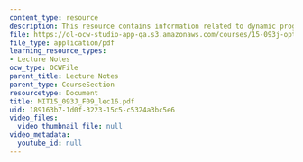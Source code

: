 ```yaml
---
content_type: resource
description: This resource contains information related to dynamic programming.
file: https://ol-ocw-studio-app-qa.s3.amazonaws.com/courses/15-093j-optimization-methods-fall-2009/189163b71d0f322315c5c5324a3bc5e6_MIT15_093J_F09_lec16.pdf
file_type: application/pdf
learning_resource_types:
- Lecture Notes
ocw_type: OCWFile
parent_title: Lecture Notes
parent_type: CourseSection
resourcetype: Document
title: MIT15_093J_F09_lec16.pdf
uid: 189163b7-1d0f-3223-15c5-c5324a3bc5e6
video_files:
  video_thumbnail_file: null
video_metadata:
  youtube_id: null
---
```

